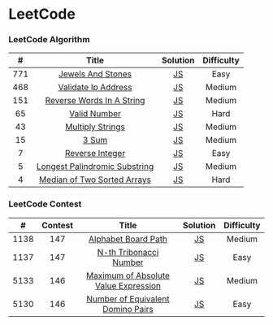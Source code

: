 LeetCode
========

### LeetCode Algorithm

| # | Title | Solution | Difficulty |
| :---: | :-----: | :--------: | :----------: |
|771|[Jewels And Stones](https://leetcode.com/problems/jewels-and-stones/)| [JS](./Algorithms/Easy/771-Jewels-And-Stones.js)|Easy|
|468|[Validate Ip Address](https://leetcode.com/problems/validate-ip-address/)| [JS](./Algorithms/Medium/468-Validate-Ip-Address.js)|Medium|
|151|[Reverse Words In A String](https://leetcode.com/problems/reverse-words-in-a-string/)| [JS](./Algorithms/Medium/151-Reverse-Words-In-A-String.js)|Medium|
|65|[Valid Number](https://leetcode.com/problems/valid-number/)| [JS](./Algorithms/Hard/65-Valid-Number.js)|Hard|
|43|[Multiply Strings](https://leetcode.com/problems/multiply-strings/)| [JS](./Algorithms/Medium/43-Multiply-Strings.js)|Medium|
|15|[3 Sum](https://leetcode.com/problems/3sum/)| [JS](./Algorithms/Medium/15-3sum.js)|Medium|
|7|[Reverse Integer](https://leetcode.com/problems/reverse-integer/)| [JS](./Algorithms/Easy/7-Reverse-Integer.js)|Easy|
|5|[Longest Palindromic Substring](https://leetcode.com/problems/longest-palindromic-substring/)| [JS](./Algorithms/Medium/5-Longest-Palindromic-Substring.js)|Medium|
|4|[Median of Two Sorted Arrays](https://leetcode.com/problems/median-of-two-sorted-arrays/)| [JS](./Algorithms/Hard/4-Median-of-Two-Sorted-Arrays.js)|Hard|

### LeetCode Contest
| # | Contest | Title | Solution | Difficulty |
| :---: | :---: | :---: | :--------: | :----------: |
|1138|147|[Alphabet Board Path](https://leetcode.com/problems/alphabet-board-path/)| [JS](./Algorithms/Medium/1138-Alphabet-Board-Path.js)|Medium|
|1137|147|[N-th Tribonacci Number](https://leetcode.com/problems/n-th-tribonacci-number/)| [JS](./Algorithms/Easy/1137-N-th-Tribonacci-Number.js)|Easy|
|5133|146|[Maximum of Absolute Value Expression](https://leetcode.com/contest/weekly-contest-146/problems/maximum-of-absolute-value-expression/)| [JS](./Algorithms/Medium/5133-Maximum-of-Absolute-Value-Expression.js)|Medium|
|5130|146|[Number of Equivalent Domino Pairs](https://leetcode.com/contest/weekly-contest-146/problems/number-of-equivalent-domino-pairs/)| [JS](./Algorithms/Easy/5130-Number-of-Equivalent-Domino-Pairs.js)|Easy|

